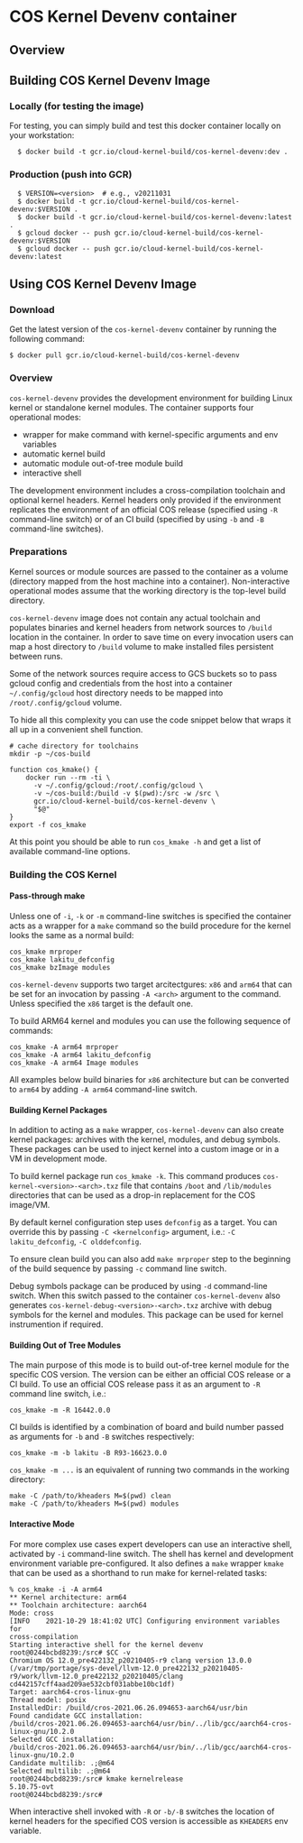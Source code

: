 # COS Kernel Devenv container

## Overview

## Building COS Kernel Devenv Image

### Locally (for testing the image)

For testing, you can simply build and test this docker container locally on your
workstation:

```shell
  $ docker build -t gcr.io/cloud-kernel-build/cos-kernel-devenv:dev .
```

### Production (push into GCR)

```shell
  $ VERSION=<version>  # e.g., v20211031
  $ docker build -t gcr.io/cloud-kernel-build/cos-kernel-devenv:$VERSION .
  $ docker build -t gcr.io/cloud-kernel-build/cos-kernel-devenv:latest .
  $ gcloud docker -- push gcr.io/cloud-kernel-build/cos-kernel-devenv:$VERSION
  $ gcloud docker -- push gcr.io/cloud-kernel-build/cos-kernel-devenv:latest
```

## Using COS Kernel Devenv Image

### Download

Get the latest version of the `cos-kernel-devenv` container by running the
following command:

```shell
$ docker pull gcr.io/cloud-kernel-build/cos-kernel-devenv
```

### Overview

`cos-kernel-devenv` provides the development environment for building Linux
kernel or standalone kernel modules. The container supports four operational
modes:
  - wrapper for make command with kernel-specific arguments and env variables
  - automatic kernel build
  - automatic module out-of-tree module build
  - interactive shell

The development environment includes a cross-compilation toolchain and
optional kernel headers. Kernel headers only provided if the environment
replicates the environment of an official COS release (specified
using `-R` command-line switch) or of an CI build (specified by
using `-b` and `-B` command-line switches).

### Preparations

Kernel sources or module sources are passed to the container as a volume
(directory mapped from the host machine into a container). Non-interactive
operational modes assume that the working directory is the top-level build
directory.

`cos-kernel-devenv` image does not contain any actual toolchain and populates
binaries and kernel headers from network sources to `/build` location in the
container. In order to save time on every invocation users can map a host
directory to `/build` volume to make installed files persistent between runs.

Some of the network sources require access to GCS buckets so to pass gcloud
config and credentials from the host into a container `~/.config/gcloud`
host directory needs to be mapped into `/root/.config/gcloud` volume.

To hide all this complexity you can use the code snippet below that wraps it all
up in a convenient shell function.

```shell
# cache directory for toolchains
mkdir -p ~/cos-build

function cos_kmake() { 
    docker run --rm -ti \
      -v ~/.config/gcloud:/root/.config/gcloud \
      -v ~/cos-build:/build -v $(pwd):/src -w /src \
      gcr.io/cloud-kernel-build/cos-kernel-devenv \
      "$@"
}
export -f cos_kmake
```

At this point you should be able to run `cos_kmake -h` and get a list of
available command-line options.

### Building the COS Kernel

#### Pass-through make

Unless one of `-i`, `-k` or `-m` command-line switches is specified the container
acts as a wrapper for a `make` command so the build procedure for the
kernel looks the same as a normal build:

```
cos_kmake mrproper
cos_kmake lakitu_defconfig
cos_kmake bzImage modules
```

`cos-kernel-devenv` supports two target arcitectgures: `x86` and `arm64` that
can be set for an invocation by passing `-A <arch>` argument to the command.
Unless specified the `x86` target is the default one.

To build ARM64 kernel and modules you can use the following sequence of commands:

```
cos_kmake -A arm64 mrproper
cos_kmake -A arm64 lakitu_defconfig
cos_kmake -A arm64 Image modules
```

All examples below build binaries for `x86` architecture but can be converted to
`arm64` by adding `-A arm64` command-line switch.

#### Building Kernel Packages

In addition to acting as a `make` wrapper, `cos-kernel-devenv` can also create
kernel packages: archives with the kernel, modules, and debug symbols. These
packages can be used to inject kernel into a custom image or in a VM in
development mode.

To build kernel package run `cos_kmake -k`. This command produces
`cos-kernel-<version>-<arch>.txz` file that contains `/boot` and `/lib/modules`
directories that can be used as a drop-in replacement for the COS image/VM.

By default kernel configuration step uses `defconfig` as a target. You can
override this by passing `-C <kernelconfig>` argument, i.e.:
`-C lakitu_defconfig`,  `-C olddefconfig`.

To ensure clean build you can also add `make mrproper` step to the beginning
of the build sequence by passing `-c` command line switch.

Debug symbols package can be produced by using `-d` command-line switch.
When this switch passed to the container `cos-kernel-devenv` also generates
`cos-kernel-debug-<version>-<arch>.txz` archive with debug symbols
for the kernel and modules. This package can be used for kernel instrumention
if required.

#### Building Out of Tree Modules

The main purpose of this mode is to build out-of-tree kernel module
for the specific COS version. The version can be either an official
COS release or a CI build. To use an official COS release pass it
as an argument to `-R` command line switch, i.e.: 
```
cos_kmake -m -R 16442.0.0
```

CI builds is identified by a combination of board and build number
passed as arguments for `-b` and `-B` switches respectively:

```
cos_kmake -m -b lakitu -B R93-16623.0.0

```

`cos_kmake -m ...` is an equivalent of running two commands in the working
directory:

```
make -C /path/to/kheaders M=$(pwd) clean
make -C /path/to/kheaders M=$(pwd) modules
```

#### Interactive Mode

For more complex use cases expert developers can use an interactive shell,
activated by `-i` command-line switch. The shell has kernel and development
environment variable pre-configured. It also defines a `make` wrapper `kmake`
that can be used as a shorthand to run make for kernel-related tasks:

```
% cos_kmake -i -A arm64
** Kernel architecture: arm64
** Toolchain architecture: aarch64
Mode: cross
[INFO    2021-10-29 18:41:02 UTC] Configuring environment variables for
cross-compilation
Starting interactive shell for the kernel devenv
root@0244bcbd8239:/src# $CC -v
Chromium OS 12.0_pre422132_p20210405-r9 clang version 13.0.0
(/var/tmp/portage/sys-devel/llvm-12.0_pre422132_p20210405-r9/work/llvm-12.0_pre422132_p20210405/clang
cd442157cff4aad209ae532cbf031abbe10bc1df)
Target: aarch64-cros-linux-gnu
Thread model: posix
InstalledDir: /build/cros-2021.06.26.094653-aarch64/usr/bin
Found candidate GCC installation:
/build/cros-2021.06.26.094653-aarch64/usr/bin/../lib/gcc/aarch64-cros-linux-gnu/10.2.0
Selected GCC installation:
/build/cros-2021.06.26.094653-aarch64/usr/bin/../lib/gcc/aarch64-cros-linux-gnu/10.2.0
Candidate multilib: .;@m64
Selected multilib: .;@m64
root@0244bcbd8239:/src# kmake kernelrelease
5.10.75-ovt
root@0244bcbd8239:/src# 
```

When interactive shell invoked with `-R` or `-b/-B` switches the location of
kernel headers for the specified COS version is accessible as `KHEADERS` env
variable.
